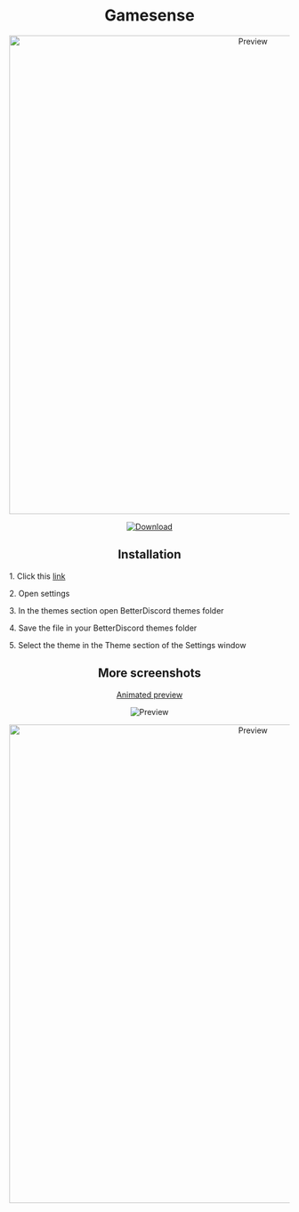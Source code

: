 <h1 align="center">Gamesense</h1>
<p align="center">
  <img alt="Preview" width="860" alt="preview" src="https://media.discordapp.net/attachments/868981666608189492/868982216166879262/unknown.png?width=1250&height=676">
<p align="center">
<p align="center">
  <a href="https://betterdiscord.app/Download?id=362"> <img alt="Download" src="https://img.shields.io/badge/Download-yellowgreen?style=plastic&logo=github"></a></p>

<h2 align="center">Installation</h2>
<p>1. Click this <a href="https://betterdiscord.app/Download?id=362">link</a></p>
<p>2. Open settings
<p>3. In the themes section open BetterDiscord themes folder
<p>4. Save the file in your BetterDiscord themes folder</p>
<p>5. Select the theme in the Theme section of the Settings window</p>

<h2 align="center">More screenshots</h2>
<p align="center">
  <p align="center"><a href="https://imgur.com/a/bxaQJpB.gif">Animated preview</a></p>
  <p align="center"><img alt="Preview" alt="preview" src="https://media.discordapp.net/attachments/868981666608189492/868982755432755240/unknown.png?width=1245&height=676"></p>
  <p align="center"><img alt="Preview" width="860" alt="preview" src="https://cdn.discordapp.com/attachments/868981666608189492/868982708360073266/unknown.png"></p>
<p align="center">
